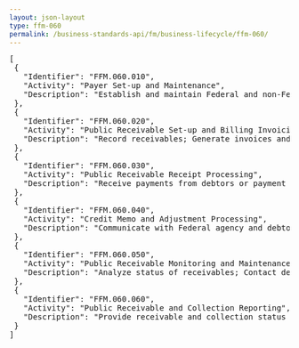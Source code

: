 ```yaml
---
layout: json-layout
type: ffm-060
permalink: /business-standards-api/fm/business-lifecycle/ffm-060/
---
```

<pre>
[
 {
   "Identifier": "FFM.060.010",
   "Activity": "Payer Set-up and Maintenance",
   "Description": "Establish and maintain Federal and non-Federal payer information"
 },
 {
   "Identifier": "FFM.060.020",
   "Activity": "Public Receivable Set-up and Billing Invoicing",
   "Description": "Record receivables; Generate invoices and remit to debtors; Includes applying cost information when generating invoices"
 },
 {
   "Identifier": "FFM.060.030",
   "Activity": "Public Receivable Receipt Processing",
   "Description": "Receive payments from debtors or payment information from Treasury; Match payments received to invoices and payer account or determine it is a miscellaneous receipt (e.g., user fee); Prepare and record collection deposits; Includes processing of unbilled collections and payments in advance of billing"
 },
 {
   "Identifier": "FFM.060.040",
   "Activity": "Credit Memo and Adjustment Processing",
   "Description": "Communicate with Federal agency and debtor; Resolve issues; Record receivable credit memos and adjustments"
 },
 {
   "Identifier": "FFM.060.050",
   "Activity": "Public Receivable Monitoring and Maintenance",
   "Description": "Analyze status of receivables; Contact debtors; Assess interest, penalties, and administrative fees; Determine whether to transfer receivables for delinquent debt collection"
 },
 {
   "Identifier": "FFM.060.060",
   "Activity": "Public Receivable and Collection Reporting",
   "Description": "Provide receivable and collection status information to support Federal receivable and collection reporting activities; Provide public receivable information to credit reporting agencies; Provide deposit summary and detail information to support financial reconciliation activities"
 }
]
</pre>